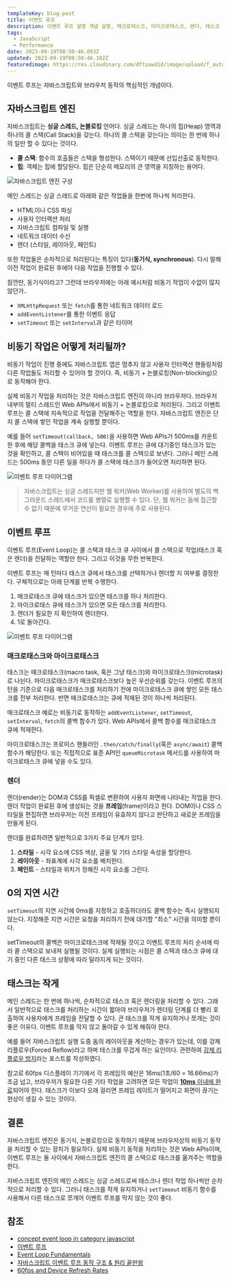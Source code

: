 ```yaml
---
templateKey: blog-post
title: 이벤트 루프
description: 이벤트 루프 설명 개념 설명, 매크로태스크, 마이크로태스크, 렌더, 태스크 관련 팁 정리.
tags:
  - JavaScript
  - Performance
date: 2023-09-19T08:50:46.093Z
updated: 2023-09-19T08:50:46.102Z
featuredimage: https://res.cloudinary.com/dftuawd1d/image/upload/f_auto,q_auto/c_fit,h_240,w_360/v1695118069/blog/people-circle_bx43a4.png
---
```

이벤트 루프는 자바스크립트와 브라우저 동작의 핵심적인 개념이다.

## 자바스크립트 엔진

자바스크립트는 **싱글 스레드, 논블로킹** 언어다. 싱글 스레드는 하나의 힙(Heap) 영역과 하나의 콜 스택(Call Stack)을 갖는다. 하나의 콜 스택을 갖는다는 의미는 한 번에 하나의 일만 할 수 있다는 것이다.

* **콜 스택**: 함수의 호출들은 스택을 형성한다. 스택이기 때문에 선입선출로 동작한다.
* **힙**: 객체는 힙에 할당된다. 힙은 단순히 메모리의 큰 영역을 지칭하는 용어다.

![자바스크립트 엔진 구성](https://res.cloudinary.com/dftuawd1d/image/upload/v1695113887/blog/js-engine_uy7mqb.png)

메인 스레드는 싱글 스레드로 아래와 같은 작업들을 한번에 하나씩 처리한다. 

* HTML이나 CSS 파싱
* 사용자 인터랙션 처리
* 자바스크립트 컴파일 및 실행
* 네트워크 데이터 수신
* 렌더 (스타일, 레이아웃, 페인트)

또한 작업들은 순차적으로 처리된다는 특징이 있다(**동기식, synchronous**). 다시 말해 이전 작업이 완료된 후에야 다음 작업을 진행할 수 있다. 

잠깐만, 동기식이라고? 그런데 브라우저에는 아래 예시처럼 비동기 작업이 수없이 많지 않던가..

* `XMLHttpRequest` 또는 `fetch`를 통한 네트워크 데이터 로드  
* `addEventListener`를 통한 이벤트 응답  
* `setTimeout` 또는 `setInterval`과 같은 타이머  

## 비동기 작업은 어떻게 처리될까?

비동기 작업이 진행 중에도 자바스크립트 앱은 멈추지 않고 사용자 인터랙션 핸들링처럼 다른 작업들도 처리할 수 있어야 할 것이다. 즉, 비동기 + 논블로킹(Non-blocking)으로 동작해야 한다.

실제 비동기 작업을 처리하는 것은 자바스크립트 엔진이 아니라 브라우저다. 브라우저 내부의 멀티 스레드인 Web APIs에서 비동기 + 논블로킹으로 처리된다. 그리고 이벤트 루프는 콜 스택에 지속적으로 작업을 전달해주는 역할을 한다. 자바스크립트 엔진은 단지 콜 스택에 쌓인 작업을 계속 실행할 뿐이다.

예를 들어 `setTimeout(callback, 500)`을 사용하면 Web APIs가 500ms를 카운트한 후에 해당 콜백을 태스크 큐에 넣는다. 이벤트 루프는 큐에 대기중인 태스크가 있는 것을 확인하고, 콜 스택이 비어있을 때 태스크를 콜 스택으로 보낸다. 그러니 메인 스레드는 500ms 동안 다른 일을 하다가 콜 스택에 태스크가 들어오면 처리하면 된다.

![이벤트 루프 다이어그램](https://res.cloudinary.com/dftuawd1d/image/upload/f_auto,q_auto/v1695117478/blog/event-loop-simple_xpp7ij.png)

> 자바스크립트는 싱글 스레드지만 웹 워커(Web Worker)를 사용하여 별도의 백그라운드 스레드에서 코드를 병렬로 실행할 수 있다. 단, 웹 워커는 돔에 접근할 수 없기 때문에 무거운 연산이 필요한 경우에 주로 사용된다.

## 이벤트 루프

이벤트 루프(Event Loop)는 콜 스택과 태스크 큐 사이에서 콜 스택으로 작업(태스크 혹은 렌더)을 전달하는 역할만 한다. 그리고 이것을 무한 반복한다.

이벤트 루프는 매 턴마다 태스크 큐에서 태스크를 선택하거나 렌더할 지 여부를 결정한다. 구체적으로는 아래 단계를 반복 수행한다.

1. 매크로태스크 큐에 태스크가 있으면 태스크를 하나 처리한다.
2. 마이크로태스 큐에 태스크가 있으면 모든 태스크를 처리한다.
3. 렌더가 필요한 지 확인하여 렌더한다.
4. 1로 돌아간다.



![이벤트 루프 다이어그램](https://res.cloudinary.com/dftuawd1d/image/upload/f_auto,q_auto/v1695113888/blog/event-loop-full_yb1iym.png)



### 매크로태스크와 마이크로태스크

태스크는 매크로태스크(macro task, 혹은 그냥 태스크)와 마이크로태스크(microtask)로 나뉜다. 마이크로태스크가 매크로태스크보다 높은 우선순위를 갖는다. 이벤트 루프의 턴을 기준으로 다음 매크로태스크를 처리하기 전에 마이크로태스크 큐에 쌓인 모든 태스크를 전부 처리한다. 반면 매크로태스크는 큐에 적재된 것이 하나씩 처리된다.

매크로태스크 예로는 비동기로 동작하는 `addEventListener`, `setTimeout`, `setInterval`, `fetch`의 콜백 함수가 있다. Web APIs에서 콜백 함수를 매크로태스크 큐에 적재한다.

마이크로태스크는 프로미스 핸들러인 `.then/catch/finally`(혹은 `async/await`) 콜백 함수가 해당한다. 또는 직접적으로 표준 API인 `queueMicrotask` 메서드를 사용하여 마이크로태스크 큐에 넣을 수도 있다.

### 렌더

렌더(render)는 DOM과 CSS를 픽셀로 변환하여 사용자 화면에 나타내는 작업을 한다. 렌더 작업이 완료된 후에 생성되는 것을 **프레임**(frame)이라고 한다. DOM이나 CSS 스타일을 편집하면 브라우저는 이전 프레임이 유효하지 않다고 판단하고 새로운 프레임을 만들게 된다.

렌더를 완료하려면 일반적으로 3가지 주요 단계가 있다.

1. **스타일** - 시각 요소에 CSS 색상, 글꼴 및 기타 스타일 속성을 할당한다.
2. **레이아웃** - 좌표계에 시각 요소를 배치한다.
3. **페인트** - 스타일과 위치가 정해진 시각 요소를 그린다.

## 0의 지연 시간
`setTimeout`의 지연 시간에 0ms를 지정하고 호출하더라도 콜백 함수는 즉시 실행되지 않는다. 지정해준 지연 시간은 요청을 처리하기 전에 대기할 "최소" 시간을 의미할 뿐이다.

setTimeout의 콜백은 마이크로태스크에 적재될 것이고 이벤트 루프의 처리 순서에 따라 콜 스택으로 보내져 실행될 것이다. 실제 실행되는 시점은 콜 스택과 태스크 큐에 대기 중인 다른 태스크 상황에 따라 달라지게 되는 것이다.


## 태스크는 작게

메인 스레드는 한 번에 하나씩, 순차적으로 태스크 혹은 렌더링을 처리할 수 있다. 그래서 일반적으로 태스크를 처리하는 시간이 짧아야 브라우저가 렌더링 단계를 더 빨리 호출하여 사용자에게 프레임을 전달할 수 있다. 큰 태스크를 작게 유지하거나 쪼개는 것이 좋은 이유다. 이벤트 루프를 막지 않고 돌아갈 수 있게 해줘야 한다.

예를 들어 자바스크립트 실행 도중 돔의 레이아웃을 계산하는 경우가 있는데, 이를 강제 리플로우(Forced Reflow)라고 하며 태스크를 무겁게 하는 요인이다. 관련하여 [강제 리플로우 방지](https://cozyzoey.kr/blog/preventing-forced-reflow/)라는 포스트를 작성하였다. 

참고로 60fps 디스플레이 기기에서 각 프레임의 예산은 16ms(1초/60 = 16.66ms)가 조금 넘고, 브라우저가 필요한 다른 기타 작업을 고려하면 모든 작업이 [**10ms** 이내에 완료](https://web.dev/rendering-performance/#60fps-and-device-refresh-rates)되어야 한다. 태스크가 이보다 오래 걸리면 프레임 레이트가 떨어지고 화면이 끊기는 현상이 생길 수 있는 것이다.

## 결론
자바스크립트 엔진은 동기식, 논블로킹으로 동작하기 때문에 브라우저상의 비동기 동작을 처리할 수 있는 장치가 필요하다. 실제 비동기 동작을 처리하는 것은 Web APIs이며, 이벤트 루프는 둘 사이에서 자바스크립트 엔진의 콜 스택으로 태스크를 옮겨주는 역할을 한다.

자바스크립트 엔진의 메인 스레드는 싱글 스레드로써 태스크나 렌더 작업 하나씩만 순차적으로 처리할 수 있다. 그러니 태스크를 작게 유지하거나 `setTimeout` 비동기 함수를 사용해서 다른 태스크로 쪼개어 이벤트 루프를 막지 않는 것이 좋다.


## 참조
- [concept event loop in category javascript](https://livebook.manning.com/concept/javascript/event-loop)
- [이벤트 루프](https://developer.mozilla.org/ko/docs/Web/JavaScript/Event_loop)
- [Event Loop Fundamentals](https://webperf.tips/tip/event-loop/)
- [자바스크립트 이벤트 루프 동작 구조 & 원리 끝판왕](https://inpa.tistory.com/entry/%F0%9F%94%84-%EC%9E%90%EB%B0%94%EC%8A%A4%ED%81%AC%EB%A6%BD%ED%8A%B8-%EC%9D%B4%EB%B2%A4%ED%8A%B8-%EB%A3%A8%ED%94%84-%EA%B5%AC%EC%A1%B0-%EB%8F%99%EC%9E%91-%EC%9B%90%EB%A6%AC)
- [60fps and Device Refresh Rates](https://web.dev/rendering-performance/#60fps-and-device-refresh-rates)